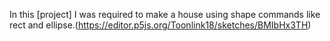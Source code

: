 In this [project] I was required to make a house using shape commands like rect and ellipse.(https://editor.p5js.org/Toonlink18/sketches/BMIbHx3TH)
